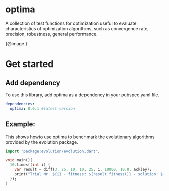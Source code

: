 optima
======

A collection of test functions for optimization useful to evaluate characteristics of optimization algorithms, such as convergence rate, precision, robustness, general performance.

{@image <image alt='' src='https://en.wikipedia.org/wiki/File:Rastrigin_function.png'>}


# Get started #

## Add dependency #

To use this library, add optima as a dependency in your pubspec.yaml file.

```yaml
dependencies:
  optima: 0.0.1 #latest version
```

## Example:

This shows howto use optima to benchmark the evolutionary algorithms provided by the evolution package.


```dart
import 'package:evolution/evolution.dart';

void main(){
  10.times((int i) {
    var result = diff(3, 25, 10, 10, 25, i, 10000, 10.0, ackley);
    print("Trial Nr. ${i} - fitness: ${result.fitness()} - solution: ${result}");
  });
}
```
